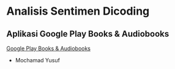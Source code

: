 # Analisis Sentimen Dicoding

## Aplikasi Google Play Books & Audiobooks
[Google Play Books & Audiobooks](https://play.google.com/store/apps/details?id=com.google.android.apps.books "Google Play Books & Audiobooks")

- Mochamad Yusuf



